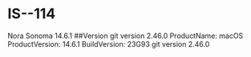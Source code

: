 # IS--114
Nora Sonoma 14.6.1
##Version
git version 2.46.0
ProductName:		macOS
ProductVersion:		14.6.1
BuildVersion:		23G93
git version 2.46.0
